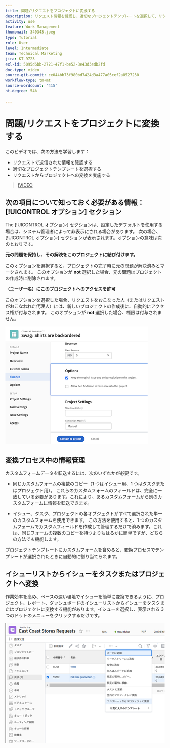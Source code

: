 ```yaml
---
title: 問題/リクエストをプロジェクトに変換する
description: リクエスト情報を確認し、適切なプロジェクトテンプレートを選択して、リクエストをプロジェクトに変換する方法について説明します。
activity: use
feature: Work Management
thumbnail: 340343.jpeg
type: Tutorial
role: User
level: Intermediate
team: Technical Marketing
jira: KT-9723
exl-id: 5095d6bb-2721-47f1-be52-8e43d3edb2fd
doc-type: video
source-git-commit: ce044bb73f980bd7424d3a477a05cef2a8527230
workflow-type: tm+mt
source-wordcount: '415'
ht-degree: 54%

---
```


# 問題/リクエストをプロジェクトに変換する

このビデオでは、次の方法を学習します：

* リクエストで送信された情報を確認する
* 適切なプロジェクトテンプレートを選択する
* リクエストからプロジェクトへの変換を実施する

>[!VIDEO](https://video.tv.adobe.com/v/340343/?quality=12&learn=on)

## 次の項目について知っておく必要がある情報： [!UICONTROL オプション] セクション

The [!UICONTROL オプション] セクションは、設定したデフォルトを使用する場合は、システム管理者によって非表示にされる場合があります。 次の場合、 [!UICONTROL オプション] セクションが表示されます。オプションの意味は次のとおりです。

**元の問題を保持し、その解決をこのプロジェクトに結び付けます。**

このオプションを選択すると、プロジェクトの完了時に元の問題が解決済みとマークされます。 このオプションが **not** 選択した場合、元の問題はプロジェクトの作成時に削除されます。

**（ユーザー名）にこのプロジェクトへのアクセスを許可**

このオプションを選択した場合、リクエストをおこなった人（またはリクエストがおこなわれた代理人）には、新しいプロジェクトの作成後に、自動的にアクセス権が付与されます。 このオプションが **not** 選択した場合、権限は付与されません。

![変換オプションを示すプロジェクト画面の画像](assets/conversion-options.png)


## 変換プロセス中の情報管理

カスタムフォームデータを転送するには、次のいずれかが必要です。

* 同じカスタムフォームの複数のコピー（1 つはイシュー用、1 つはタスクまたはプロジェクト用）。 これらのカスタムフォームのフィールドは、完全に一致している必要があります。これにより、あるカスタムフォームから別のカスタムフォームに情報を転送できます。

* イシュー、タスク、プロジェクトの各オブジェクトがすべて選択された単一のカスタムフォームを使用できます。 この方法を使用すると、1 つのカスタムフォームでカスタムフィールドを作成して管理するだけで済みます。これは、同じフォームの複数のコピーを持つよりもはるかに簡単ですが、どちらの方法でも機能します。

プロジェクトテンプレートにカスタムフォームを含めると、変換プロセスでテンプレートが選択されたときに自動的に割り当てられます。

## イシューリストからイシューをタスクまたはプロジェクトへ変換

作業効率を高め、ペースの速い環境でイシューを簡単に変換できるように、プロジェクト、レポート、ダッシュボードのイシューリストからイシューをタスクまたはプロジェクトに変換する機能があります。イシューを選択し、表示される 3 つのドットのメニューをクリックするだけです。

![イシューの変換オプションを示すプロジェクト画面の画像](assets/convert-from-a-list.png)
